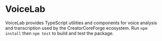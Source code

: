 # VoiceLab

VoiceLab provides TypeScript utilities and components for voice analysis and transcription used by the CreatorCoreForge ecosystem. Run `npm install` then `npm test` to build and test the package.
